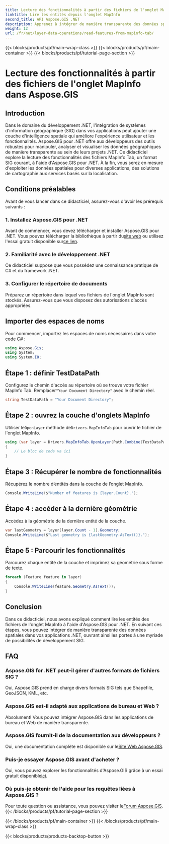 ```yaml
---
title: Lecture des fonctionnalités à partir des fichiers de l'onglet MapInfo dans Aspose.GIS
linktitle: Lire les entités depuis l'onglet MapInfo
second_title: API Aspose.GIS .NET
description: Apprenez à intégrer de manière transparente des données spatiales dans vos applications .NET avec Aspose.GIS, vous permettant ainsi de lire sans effort les fonctionnalités des fichiers de l'onglet MapInfo.
weight: 12
url: /fr/net/layer-data-operations/read-features-from-mapinfo-tab/
---
```


{{< blocks/products/pf/main-wrap-class >}}
{{< blocks/products/pf/main-container >}}
{{< blocks/products/pf/tutorial-page-section >}}

# Lecture des fonctionnalités à partir des fichiers de l'onglet MapInfo dans Aspose.GIS

## Introduction
Dans le domaine du développement .NET, l'intégration de systèmes d'information géographique (SIG) dans vos applications peut ajouter une couche d'intelligence spatiale qui améliore l'expérience utilisateur et les fonctionnalités. Aspose.GIS pour .NET offre aux développeurs des outils robustes pour manipuler, analyser et visualiser les données géographiques de manière transparente au sein de leurs projets .NET. Ce didacticiel explore la lecture des fonctionnalités des fichiers MapInfo Tab, un format SIG courant, à l'aide d'Aspose.GIS pour .NET. À la fin, vous serez en mesure d'exploiter les données spatiales pour diverses applications, des solutions de cartographie aux services basés sur la localisation.
## Conditions préalables
Avant de vous lancer dans ce didacticiel, assurez-vous d'avoir les prérequis suivants :
### 1. Installez Aspose.GIS pour .NET
 Avant de commencer, vous devez télécharger et installer Aspose.GIS pour .NET. Vous pouvez télécharger la bibliothèque à partir du[site web](https://releases.aspose.com/gis/net/) ou utilisez l'essai gratuit disponible sur[ce lien](https://releases.aspose.com/).
### 2. Familiarité avec le développement .NET
Ce didacticiel suppose que vous possédez une connaissance pratique de C# et du framework .NET.
### 3. Configurer le répertoire de documents
Préparez un répertoire dans lequel vos fichiers de l'onglet MapInfo sont stockés. Assurez-vous que vous disposez des autorisations d’accès appropriées.

## Importer des espaces de noms
Pour commencer, importez les espaces de noms nécessaires dans votre code C# :
```csharp
using Aspose.Gis;
using System;
using System.IO;
```

## Étape 1 : définir TestDataPath
 Configurez le chemin d'accès au répertoire où se trouve votre fichier MapInfo Tab. Remplacer`"Your Document Directory"` avec le chemin réel.
```csharp
string TestDataPath = "Your Document Directory";
```
## Étape 2 : ouvrez la couche d'onglets MapInfo
 Utiliser le`OpenLayer` méthode de`Drivers.MapInfoTab` pour ouvrir le fichier de l'onglet MapInfo.
```csharp
using (var layer = Drivers.MapInfoTab.OpenLayer(Path.Combine(TestDataPath, "data.tab")))
{
    // Le bloc de code va ici
}
```
## Étape 3 : Récupérer le nombre de fonctionnalités
Récupérez le nombre d’entités dans la couche de l’onglet MapInfo.
```csharp
Console.WriteLine($"Number of features is {layer.Count}.");
```
## Étape 4 : accéder à la dernière géométrie
Accédez à la géométrie de la dernière entité de la couche.
```csharp
var lastGeometry = layer[layer.Count - 1].Geometry;
Console.WriteLine($"Last geometry is {lastGeometry.AsText()}.");
```
## Étape 5 : Parcourir les fonctionnalités
Parcourez chaque entité de la couche et imprimez sa géométrie sous forme de texte.
```csharp
foreach (Feature feature in layer)
{
    Console.WriteLine(feature.Geometry.AsText());
}
```

## Conclusion
Dans ce didacticiel, nous avons expliqué comment lire les entités des fichiers de l'onglet MapInfo à l'aide d'Aspose.GIS pour .NET. En suivant ces étapes, vous pouvez intégrer de manière transparente des données spatiales dans vos applications .NET, ouvrant ainsi les portes à une myriade de possibilités de développement SIG.
## FAQ
### Aspose.GIS for .NET peut-il gérer d'autres formats de fichiers SIG ?
Oui, Aspose.GIS prend en charge divers formats SIG tels que Shapefile, GeoJSON, KML, etc.
### Aspose.GIS est-il adapté aux applications de bureau et Web ?
Absolument! Vous pouvez intégrer Aspose.GIS dans les applications de bureau et Web de manière transparente.
### Aspose.GIS fournit-il de la documentation aux développeurs ?
 Oui, une documentation complète est disponible sur le[Site Web Aspose.GIS](https://reference.aspose.com/gis/net/).
### Puis-je essayer Aspose.GIS avant d'acheter ?
 Oui, vous pouvez explorer les fonctionnalités d'Aspose.GIS grâce à un essai gratuit disponible[ici](https://releases.aspose.com/).
### Où puis-je obtenir de l'aide pour les requêtes liées à Aspose.GIS ?
 Pour toute question ou assistance, vous pouvez visiter le[Forum Aspose.GIS](https://forum.aspose.com/c/gis/33).
{{< /blocks/products/pf/tutorial-page-section >}}

{{< /blocks/products/pf/main-container >}}
{{< /blocks/products/pf/main-wrap-class >}}

{{< blocks/products/products-backtop-button >}}
